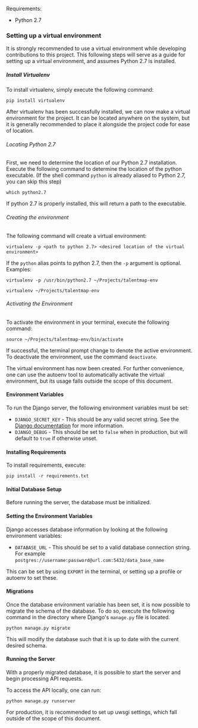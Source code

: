 Requirements:
* Python 2.7

### Setting up a virtual environment

It is strongly recommended to use a virtual environment while developing contributions to this project. This following steps will serve as a guide for setting up a virtual environment, and assumes Python 2.7 is installed.

##### Install Virtualenv
To install virtualenv, simply execute the following command:
```
pip install virtualenv
```

After virtualenv has been successfully installed, we can now make a virtual environment for the project. It can be located anywhere on the system, but it is generally recommended to place it alongside the project code for ease of location.

###### Locating Python 2.7
First, we need to determine the location of our Python 2.7 installation. Execute the following command to determine the location of the python executable. (If the shell command `python` is already aliased to Python 2.7, you can skip this step)

```
which python2.7
```

If python 2.7 is properly installed, this will return a path to the executable.

###### Creating the environment
The following command will create a virtual environment:
```
virtualenv -p <path to python 2.7> <desired location of the virtual environment>
```

If the `python` alias points to python 2.7, then the `-p` argument is optional. Examples:

```
virtualenv -p /usr/bin/python2.7 ~/Projects/talentmap-env

virtualenv ~/Projects/talentmap-env
```

###### Activating the Environment
To activate the environment in your terminal, execute the following command:
```
source ~/Projects/talentmap-env/bin/activate
```

If successful, the terminal prompt change to denote the active environment. To deactivate the environment, use the command `deactivate`.

The virtual environment has now been created. For further convenience, one can use the autoenv tool to automatically activate the virtual environment, but its usage falls outside the scope of this document.

#### Environment Variables
To run the Django server, the following environment variables must be set:

* `DJANGO_SECRET_KEY` - This should be any valid secret string. See the [Django documentation](https://docs.djangoproject.com/en/1.11/ref/settings/#std:setting-SECRET_KEY) for more information.
* `DJANGO_DEBUG` - This should be set to `false` when in production, but will default to `true` if otherwise unset.

#### Installing Requirements
To install requirements, execute:

```
pip install -r requirements.txt
```

#### Initial Database Setup
Before running the server, the database must be initialized.

#### Setting the Environment Variables
Django accesses database information by looking at the following environment variables:

* `DATABASE_URL` - This should be set to a valid database connection string. For example `postgres://username:password@url.com:5432/data_base_name`

This can be set by using `EXPORT` in the terminal, or setting up a profile or autoenv to set these.

#### Migrations
Once the database environment variable has been set, it is now possible to migrate the schema of the database. To do so, execute the following command in the directory where Django's `manage.py` file is located.

```
python manage.py migrate
```

This will modify the database such that it is up to date with the current desired schema.

#### Running the Server
With a properly migrated database, it is possible to start the server and begin processing API requests.

To access the API locally, one can run:
```
python manage.py runserver
```

For production, it is recommended to set up uwsgi settings, which fall outside of the scope of this document.
